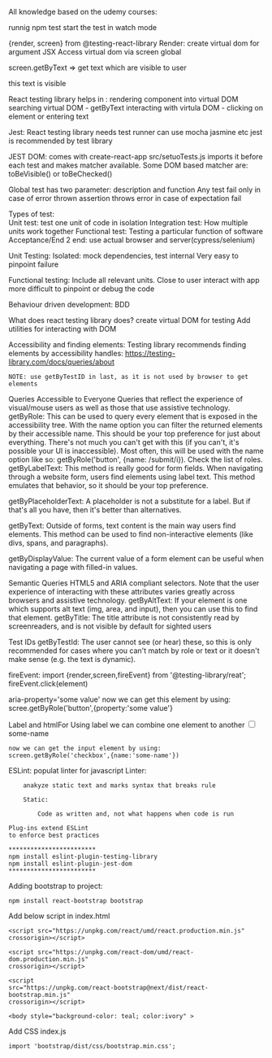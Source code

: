 All knowledge based on the udemy courses:

runnig npm test start the test in watch mode

{render, screen} from @testing-react-library
    Render:
        create virtual dom for argument JSX
        Access virtual dom via screen global

 screen.getByText => get text which are visible to user <p>this text is visible</p>



 React testing library helps in :
    rendering component into virtual DOM
    searching virtual DOM - getByText
    interacting with virtula DOM - clicking on element or entering text

Jest: 
    React testing library needs test runner
    can use mocha jasmine etc
    jest is recommended by test library
	
JEST DOM:
	comes with create-react-app
	src/setuoTests.js imports it before each test and makes matcher available.
	Some DOM based matcher are:
		toBeVisible() or toBeChecked() 


Global test has two parameter:
    description and function
    Any test fail only in case of error thrown
        assertion throws error in case of expectation fail
    
Types of test:    
    Unit test: test one unit of code in isolation
    Integration test: How multiple units work together
    Functional test:  Testing a particular function of software
    Acceptance/End 2 end: use actual browser and server(cypress/selenium)
	
Unit Testing:
	Isolated: mock dependencies, test internal
		Very easy to pinpoint failure

Functional testing:
	Include all relevant units.
	Close to user interact with app
	more difficult to pinpoint or debug the code
	

Behaviour driven development:
	BDD
	

 
	
What does react testing library does?
	create virtual DOM for testing
	Add utilities for interacting with DOM
	
Accessibility and finding  elements:
	Testing library recommends finding elements by accessibility handles:
	https://testing-library.com/docs/queries/about
	
	NOTE: use getByTestID in last, as it is not used by browser to get elements
	
Queries Accessible to Everyone Queries that reflect the experience of visual/mouse users as well as those that use assistive technology.
getByRole: This can be used to query every element that is exposed in the accessibility tree. With the name option you can filter the returned elements by their accessible name. This should be your top preference for just about everything. There's not much you can't get with this (if you can't, it's possible your UI is inaccessible). Most often, this will be used with the name option like so: getByRole('button', {name: /submit/i}). Check the list of roles.
getByLabelText: This method is really good for form fields. When navigating through a website form, users find elements using label text. This method emulates that behavior, so it should be your top preference.

getByPlaceholderText: A placeholder is not a substitute for a label. But if that's all you have, then it's better than alternatives.

getByText: Outside of forms, text content is the main way users find elements. This method can be used to find non-interactive elements (like divs, spans, and paragraphs).

getByDisplayValue: The current value of a form element can be useful when navigating a page with filled-in values.


Semantic Queries HTML5 and ARIA compliant selectors. Note that the user experience of interacting with these attributes varies greatly across browsers and assistive technology.
getByAltText: If your element is one which supports alt text (img, area, and input), then you can use this to find that element.
getByTitle: The title attribute is not consistently read by screenreaders, and is not visible by default for sighted users


Test IDs
getByTestId: The user cannot see (or hear) these, so this is only recommended for cases where you can't match by role or text or it doesn't make sense (e.g. the text is dynamic).


 
 fireEvent:
	import {render,screen,fireEvent} from '@testing-library/reat';
	fireEvent.click(element)
	

aria-property='some value'
	now we can get this element by using:
	scree.getByRole('button',{property:'some value'}
		
		
Label and htmlFor
Using label we can combine one element to another
	<input
		type="checkbox"
		id="some-id"
	/>
	<label htmlFor="some-id">some-name</label>
	
	now we can get the input element by using:
	screen.getByRole('checkbox',{name:'some-name'})

ESLint:
	populat linter for javascript
	Linter: 

		anakyze static text and marks syntax that breaks rule

		Static:

			Code as written and, not what happens when code is run
            
	Plug-ins extend ESLint
	to enforce best practices 
	
	************************
	npm install eslint-plugin-testing-library
	npm install eslint-plugin-jest-dom
	************************
	

Adding bootstrap to project:

	npm install react-bootstrap bootstrap
	
Add below script in index.html

	<script src="https://unpkg.com/react/umd/react.production.min.js" crossorigin></script>

	<script src="https://unpkg.com/react-dom/umd/react-dom.production.min.js"
  	crossorigin></script>

	<script
  	src="https://unpkg.com/react-bootstrap@next/dist/react-bootstrap.min.js"
  	crossorigin></script>
	
	<body style="background-color: teal; color:ivory" >

Add CSS index.js

	import 'bootstrap/dist/css/bootstrap.min.css';
	
    
